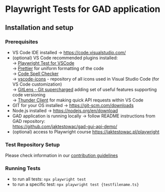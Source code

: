 # Playwright Tests for GAD application

## Installation and setup

### Prerequisites

- VS Code IDE installed → https://code.visualstudio.com/
- (optional) VS Code recommended plugins installed:
  </br>→ [Playwright Test for VSCode](https://marketplace.visualstudio.com/items?itemName=ms-playwright.playwright)
  </br>→ [Prettier](https://marketplace.visualstudio.com/items?itemName=esbenp.prettier-vscode) for uniform formatting of the code
  </br>→ [Code Spell Checker](https://marketplace.visualstudio.com/items?itemName=streetsidesoftware.code-spell-checker)
  </br>→ [vscode-icons](https://marketplace.visualstudio.com/items?itemName=vscode-icons-team.vscode-icons) - repository of all icons used in Visual Studio Code (for VS Code customization)
  </br>→ [GitLens - Git supercharged](https://marketplace.visualstudio.com/items?itemName=eamodio.gitlens) adding set of useful features supporting code versioning
  </br>→ [Thunder Client](https://marketplace.visualstudio.com/items?itemName=rangav.vscode-thunder-client) for making quick API requests within VS Code
- GIT for your OS installed → https://git-scm.com/downloads
- Node.js installed → https://nodejs.org/en/download
- GAD application is running locally → follow README instructions
  from GAD repository: </br> https://github.com/jaktestowac/gad-gui-api-demo/
- (optional) access to Playwright course https://jaktestowac.pl/playwright

### Test Repository Setup

Please check information in our [contribution guidelines](https://github.com/kat-kan/kawqa-gad-playwright/blob/main/CONTRIBUTING.md)

### Running Tests

- to run all tests: `npx playwright test`
- to run a specific test: `npx playwright test {testfilename.ts}`
